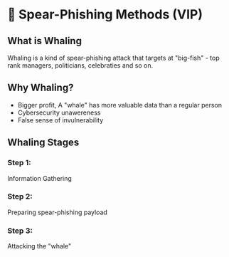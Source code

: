 # 📩 Spear-Phishing Methods (VIP)

## What is Whaling

Whaling is a kind of spear-phishing attack that targets at "big-fish" - top rank managers, politicians, celebraties and so on.

## Why Whaling?

* Bigger profit, A "whale" has more valuable data than a regular person
* Cybersecurity unawereness
* False sense of invulnerability

## Whaling Stages

### Step 1:&#x20;

Information Gathering

### Step 2:

Preparing spear-phishing payload

### Step 3:

Attacking the "whale"

